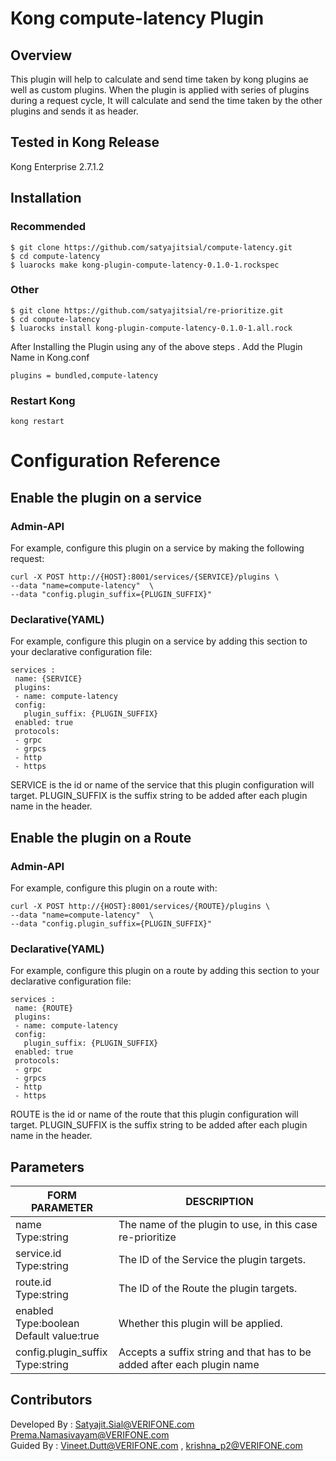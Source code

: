 # Kong compute-latency Plugin
## Overview
This plugin will help to calculate and send time taken by kong plugins ae well as custom plugins.
When the plugin is applied with series of plugins during a request cycle, It 
will calculate and send the time taken by the other plugins and sends it as header. 

## Tested in Kong Release
Kong Enterprise 2.7.1.2

## Installation
### Recommended
```
$ git clone https://github.com/satyajitsial/compute-latency.git
$ cd compute-latency
$ luarocks make kong-plugin-compute-latency-0.1.0-1.rockspec
```
### Other

```
$ git clone https://github.com/satyajitsial/re-prioritize.git
$ cd compute-latency
$ luarocks install kong-plugin-compute-latency-0.1.0-1.all.rock
```
After Installing the Plugin using any of the above steps . Add the Plugin Name in Kong.conf

```
plugins = bundled,compute-latency

```
### Restart Kong

```
kong restart

```
# Configuration Reference

## Enable the plugin on a service

### Admin-API
For example, configure this plugin on a service by making the following request:
		
	curl -X POST http://{HOST}:8001/services/{SERVICE}/plugins \
	--data "name=compute-latency"  \
	--data "config.plugin_suffix={PLUGIN_SUFFIX}"

### Declarative(YAML)
For example, configure this plugin on a service by adding this section to your declarative configuration file:
			
	services : 
	 name: {SERVICE}
	 plugins:
	 - name: compute-latency
	 config:
	   plugin_suffix: {PLUGIN_SUFFIX}
	 enabled: true
	 protocols:
	 - grpc
	 - grpcs
	 - http
	 - https

SERVICE is the id or name of the service that this plugin configuration will target.
PLUGIN_SUFFIX is the suffix string to be added after each plugin name in the header.

## Enable the plugin on a Route

### Admin-API
For example, configure this plugin on a route with:

	curl -X POST http://{HOST}:8001/services/{ROUTE}/plugins \
	--data "name=compute-latency"  \
	--data "config.plugin_suffix={PLUGIN_SUFFIX}"
### Declarative(YAML)
For example, configure this plugin on a route by adding this section to your declarative configuration file:

	services : 
	 name: {ROUTE}
	 plugins:
	 - name: compute-latency
	 config:
	   plugin_suffix: {PLUGIN_SUFFIX}
	 enabled: true
	 protocols:
	 - grpc
	 - grpcs
	 - http
	 - https

ROUTE is the id or name of the route that this plugin configuration will target.
PLUGIN_SUFFIX is the suffix string to be added after each plugin name in the header.

## Parameters

| FORM PARAMETER	     														| DESCRIPTION										  													|
| ----------- 																		| -----------																								|
| name<br>Type:string  														|  The name of the plugin to use, in this case re-prioritize |
| service.id<br>Type:string  										  |  The ID of the Service the plugin targets.								|
| route.id<br>Type:string   											|  The ID of the Route  the plugin targets.									|
| enabled<br>Type:boolean<br>Default value:true   |  Whether this plugin will be applied.										  |
| config.plugin_suffix<br>Type:string              |  Accepts a suffix string and that has to be added after each plugin name|



## Contributors
Developed By : Satyajit.Sial@VERIFONE.com <br>
			   Prema.Namasivayam@VERIFONE.com <br>
Guided By    : Vineet.Dutt@VERIFONE.com , krishna_p2@VERIFONE.com  